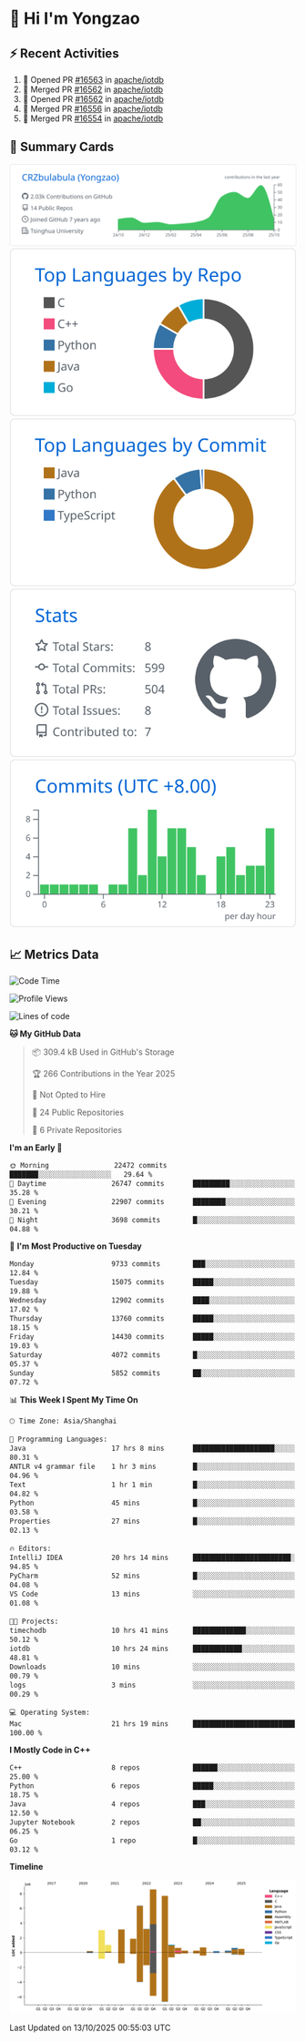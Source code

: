 # 👋 Hi I'm Yongzao

## ⚡ Recent Activities
<!--START_SECTION:activity-->
1. 💪 Opened PR [#16563](https://github.com/apache/iotdb/pull/16563) in [apache/iotdb](https://github.com/apache/iotdb)
2. 🎉 Merged PR [#16562](https://github.com/apache/iotdb/pull/16562) in [apache/iotdb](https://github.com/apache/iotdb)
3. 💪 Opened PR [#16562](https://github.com/apache/iotdb/pull/16562) in [apache/iotdb](https://github.com/apache/iotdb)
4. 🎉 Merged PR [#16556](https://github.com/apache/iotdb/pull/16556) in [apache/iotdb](https://github.com/apache/iotdb)
5. 🎉 Merged PR [#16554](https://github.com/apache/iotdb/pull/16554) in [apache/iotdb](https://github.com/apache/iotdb)
<!--END_SECTION:activity-->

## 🎑 Summary Cards

[![](https://raw.githubusercontent.com/CRZbulabula/CRZbulabula/main/profile-summary-card-output/github/0-profile-details.svg)](https://github.com/vn7n24fzkq/github-profile-summary-cards)
[![](https://raw.githubusercontent.com/CRZbulabula/CRZbulabula/main/profile-summary-card-output/github/1-repos-per-language.svg)](https://github.com/vn7n24fzkq/github-profile-summary-cards) [![](https://raw.githubusercontent.com/CRZbulabula/CRZbulabula/main/profile-summary-card-output/github/2-most-commit-language.svg)](https://github.com/vn7n24fzkq/github-profile-summary-cards)
[![](https://raw.githubusercontent.com/CRZbulabula/CRZbulabula/main/profile-summary-card-output/github/3-stats.svg)](https://github.com/vn7n24fzkq/github-profile-summary-cards) [![](https://raw.githubusercontent.com/CRZbulabula/CRZbulabula/main/profile-summary-card-output/github/4-productive-time.svg)](https://github.com/vn7n24fzkq/github-profile-summary-cards)

## 📈 Metrics Data

<!--START_SECTION:waka-->
![Code Time](http://img.shields.io/badge/Code%20Time-1%2C321%20hrs%2040%20mins-blue)

![Profile Views](http://img.shields.io/badge/Profile%20Views-4-blue)

![Lines of code](https://img.shields.io/badge/From%20Hello%20World%20I%27ve%20Written-39.4%20million%20lines%20of%20code-blue)

**🐱 My GitHub Data** 

> 📦 309.4 kB Used in GitHub's Storage 
 > 
> 🏆 266 Contributions in the Year 2025
 > 
> 🚫 Not Opted to Hire
 > 
> 📜 24 Public Repositories 
 > 
> 🔑 6 Private Repositories 
 > 
**I'm an Early 🐤** 

```text
🌞 Morning                22472 commits       ███████░░░░░░░░░░░░░░░░░░   29.64 % 
🌆 Daytime                26747 commits       █████████░░░░░░░░░░░░░░░░   35.28 % 
🌃 Evening                22907 commits       ████████░░░░░░░░░░░░░░░░░   30.21 % 
🌙 Night                  3698 commits        █░░░░░░░░░░░░░░░░░░░░░░░░   04.88 % 
```
📅 **I'm Most Productive on Tuesday** 

```text
Monday                   9733 commits        ███░░░░░░░░░░░░░░░░░░░░░░   12.84 % 
Tuesday                  15075 commits       █████░░░░░░░░░░░░░░░░░░░░   19.88 % 
Wednesday                12902 commits       ████░░░░░░░░░░░░░░░░░░░░░   17.02 % 
Thursday                 13760 commits       █████░░░░░░░░░░░░░░░░░░░░   18.15 % 
Friday                   14430 commits       █████░░░░░░░░░░░░░░░░░░░░   19.03 % 
Saturday                 4072 commits        █░░░░░░░░░░░░░░░░░░░░░░░░   05.37 % 
Sunday                   5852 commits        ██░░░░░░░░░░░░░░░░░░░░░░░   07.72 % 
```


📊 **This Week I Spent My Time On** 

```text
🕑︎ Time Zone: Asia/Shanghai

💬 Programming Languages: 
Java                     17 hrs 8 mins       ████████████████████░░░░░   80.31 % 
ANTLR v4 grammar file    1 hr 3 mins         █░░░░░░░░░░░░░░░░░░░░░░░░   04.96 % 
Text                     1 hr 1 min          █░░░░░░░░░░░░░░░░░░░░░░░░   04.82 % 
Python                   45 mins             █░░░░░░░░░░░░░░░░░░░░░░░░   03.58 % 
Properties               27 mins             █░░░░░░░░░░░░░░░░░░░░░░░░   02.13 % 

🔥 Editors: 
IntelliJ IDEA            20 hrs 14 mins      ████████████████████████░   94.85 % 
PyCharm                  52 mins             █░░░░░░░░░░░░░░░░░░░░░░░░   04.08 % 
VS Code                  13 mins             ░░░░░░░░░░░░░░░░░░░░░░░░░   01.08 % 

🐱‍💻 Projects: 
timechodb                10 hrs 41 mins      █████████████░░░░░░░░░░░░   50.12 % 
iotdb                    10 hrs 24 mins      ████████████░░░░░░░░░░░░░   48.81 % 
Downloads                10 mins             ░░░░░░░░░░░░░░░░░░░░░░░░░   00.79 % 
logs                     3 mins              ░░░░░░░░░░░░░░░░░░░░░░░░░   00.29 % 

💻 Operating System: 
Mac                      21 hrs 19 mins      █████████████████████████   100.00 % 
```

**I Mostly Code in C++** 

```text
C++                      8 repos             ██████░░░░░░░░░░░░░░░░░░░   25.00 % 
Python                   6 repos             █████░░░░░░░░░░░░░░░░░░░░   18.75 % 
Java                     4 repos             ███░░░░░░░░░░░░░░░░░░░░░░   12.50 % 
Jupyter Notebook         2 repos             ██░░░░░░░░░░░░░░░░░░░░░░░   06.25 % 
Go                       1 repo              █░░░░░░░░░░░░░░░░░░░░░░░░   03.12 % 
```



**Timeline**

![Lines of Code chart](https://raw.githubusercontent.com/CRZbulabula/CRZbulabula/main/assets/bar_graph.png)


 Last Updated on 13/10/2025 00:55:03 UTC
<!--END_SECTION:waka-->


